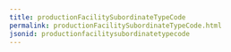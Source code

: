 ```yaml
---
title: productionFacilitySubordinateTypeCode
permalink: productionFacilitySubordinateTypeCode.html
jsonid: productionfacilitysubordinatetypecode
---
```

